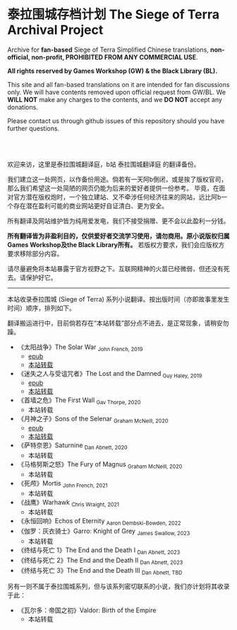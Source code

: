 # 泰拉围城存档计划 The Siege of Terra Archival Project

Archive for **fan-based** Siege of Terra Simplified Chinese translations, **non-official, non-profit, PROHIBITED FROM ANY COMMERCIAL USE**.

**All rights reserved by Games Workshop (GW) & the Black Library (BL).** 

This site and all fan-based translations on it are intended for fan discussions only. We will have contents removed upon official request from GW/BL. 
We **WILL NOT** make any charges to the contents, and we **DO NOT** accept any donations.

Please contact us through github issues of this repository should you have further questions.

<br><br/>

欢迎来访，这里是泰拉围城翻译庭，b站 泰拉围城翻译庭 的翻译备份。

我们建立这一处网页，以作备份用途。倘若有一天阿b倒闭，或是挨了版权官司，那么我们希望这一处简陋的网页仍能为后来的爱好者提供一份参考。
毕竟，在面对官方潜在版权炮时，一个独立建站、又不牵涉任何经济往来的网站，远比阿b一个存在潜在盈利可能的商业网站更好自证清白、更为安全。

所有翻译及网站维护皆为纯用爱发电，我们不接受捐赠、更不会以此盈利一分钱。

**所有翻译皆为非盈利目的，仅供爱好者交流学习使用，请勿商用。原小说版权归属Games Workshop及the Black Library所有。** 
若版权方要求，我们会应版权方要求移除部分内容。

请尽量避免将本站暴露于官方视野之下。互联网精神的火苗已经微弱，但还没有死去。请保护好它。

---

本站收录泰拉围城 \(Siege of Terra\) 系列小说翻译。按出版时间（亦即故事里发生时间）顺序，排列如下。

翻译搬运进行中，目前倘若存在“本站转载”部分点不进去，是正常现象，请稍安勿躁。

- 《太阳战争》The Solar War <sub>John French, 2019</sub>
    - [epub](/TheSolarWar/The%20Solar%20War-CN.epub)
    - [本站转载](/TheSolarWar/TheSolarWarIndex.md)
- 《迷失之人与受诅咒者》The Lost and the Damned <sub>Guy Haley, 2019</sub>
    - [epub](TheLostAndTheDamned/The%20Lost%20and%20the%20Damned-CN.epub)
    - [本站转载](/TheLostAndTheDamned/TheLostAndTheDamnedIndex.md)
- 《首墙之危》The First Wall <sub>Gav Thorpe, 2020</sub>
    - 本站转载
- 《月神之子》Sons of the Selenar <sub>Graham McNeill, 2020</sub>
    - [epub](/SonsOfTheSelenar/Sons%20of%20the%20Selenar-CN.epub)
    - [本站转载](/SonsOfTheSelenar/SonsOfTheSelenarIndex.md)
- 《萨特奈恩》Saturnine <sub>Dan Abnett, 2020</sub>
    - 本站转载
- 《马格努斯之怒》The Fury of Magnus <sub>Graham McNeill, 2020</sub>
    - 本站转载
- 《死颅》Mortis <sub>John French, 2021</sub>
    - 本站转载
- 《战鹰》Warhawk <sub>Chris Wraight, 2021</sub>
    - 本站转载
- 《永恒回响》Echos of Eternity <sub>Aaron Dembski-Bowden, 2022</sub>
- 《伽罗：灰衣骑士》Garro: Knight of Grey <sub>James Swallow, 2023</sub>
    - 本站转载
- 《终结与死亡 1》The End and the Death I <sub>Dan Abnett, 2023</sub>
- 《终结与死亡 2》The End and the Death II <sub>Dan Abnett, 2023</sub>
- 《终结与死亡 3》The End and the Death III <sub>Dan Abnett, TBD</sub>

另有一则不属于泰拉围城系列，但与该系列密切联系的小说，我们亦计划将其收录于此：
- 《瓦尔多：帝国之初》Valdor: Birth of the Empire
    - 本站转载

